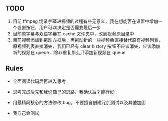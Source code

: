 
## TODO

1. 目前 ffmpeg 烧录字幕进视频的过程有些无意义，我在想能否在设置中增加一个设置按钮，用户可以决定是否需要最后一步
2. 目前原字幕与双语字幕在 cache 文件夹中，改到视频原目录中
3. 目前视频添加到拖动方框后，再拖动新的一些视频会直接替代原有视频列表，原视频列表直接消失，我们已经有 clear history 按钮不应该消失，应该添加新的视频在 queue，除非重复那么只添加新视频在 queue

## Rules

- 全面阅读代码后再进入思考

- 思考完成后先和我说自己的思路，我确认后才能行动

- 用最精简核心的方法修改 bug，不要擅自创建冗余测试以及其他加固

- 我自己会测试
